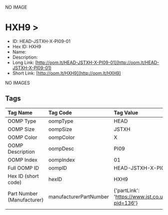 


  
NO IMAGE  
# HXH9 > 

- ID: HEAD-JSTXH-X-PI09-01
- Hex ID: HXH9
- Name: 
- Description: 
- Long Link: [http://oom.lt/HEAD-JSTXH-X-PI09-01](http://oom.lt/HEAD-JSTXH-X-PI09-01)
- Short Link: [http://oom.lt/HXH9](http://oom.lt/HXH9)
  
NO IMAGES  
## Tags
  

|Tag Name|Tag Code|Tag Value|
| :--- | :--- | :--- |
|OOMP Type|oompType|HEAD|
|OOMP Size|oompSize|JSTXH|
|OOMP Color|oompColor|X|
|OOMP Description|oompDesc|PI09|
|OOMP Index|oompIndex|01|
|Full OOMP ID|oompID|HEAD-JSTXH-X-PI09-01|
|Hex ID (short code)|hexID|HXH9|
|Part Number (Manufacturer)|manufacturerPartNumber|{'partLink': 'https://www.jst.co.uk/productSeries.php?pid=136'}|
||||
